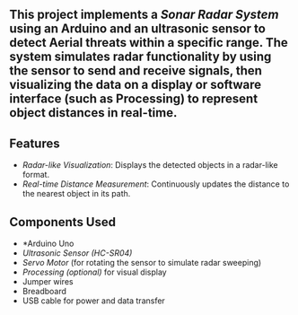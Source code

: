 ## This project implements a *Sonar Radar System* using an Arduino and an ultrasonic sensor to detect Aerial threats within a specific range. The system simulates radar functionality by using the sensor to send and receive signals, then visualizing the data on a display or software interface (such as Processing) to represent object distances in real-time.

## Features
- *Radar-like Visualization*: Displays the detected objects in a radar-like format.
- *Real-time Distance Measurement*: Continuously updates the distance to the nearest object in its path.

## Components Used
- *Arduino Uno
- *Ultrasonic Sensor (HC-SR04)*
- *Servo Motor* (for rotating the sensor to simulate radar sweeping)
- *Processing (optional)* for visual display
- Jumper wires
- Breadboard
- USB cable for power and data transfer
